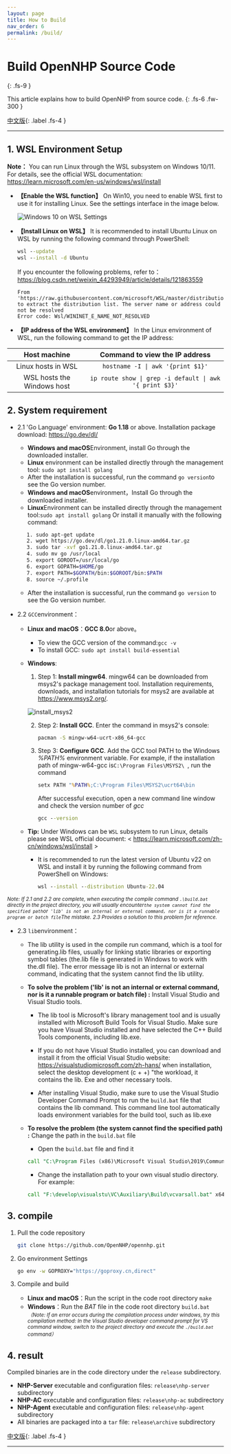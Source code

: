 ```yaml
---
layout: page
title: How to Build
nav_order: 6
permalink: /build/
---
```


# Build OpenNHP Source Code
{: .fs-9 }

This article explains how to build OpenNHP from source code.
{: .fs-6 .fw-300 } 

[中文版](/zh-cn/build/){: .label .fs-4 }

---

## 1. WSL Environment Setup

**Note：** You can run Linux through the WSL subsystem on Windows 10/11. For details, see the official WSL documentation: https://learn.microsoft.com/en-us/windows/wsl/install

- **【Enable the WSL function】** On Win10, you need to enable WSL first to use it for installing Linux. See the settings interface in the image below.
  
   ![Windows 10 on WSL Settings](/images/win10wsl_en.png)

- **【Install Linux on WSL】** It is recommended to install Ubuntu Linux on WSL by running the following command through PowerShell:

   ```bat
   wsl --update
   wsl --install -d Ubuntu
   ```

   If you encounter the following problems, refer to：<https://blog.csdn.net/weixin_44293949/article/details/121863559>

   ```text
   From 'https://raw.githubusercontent.com/microsoft/WSL/master/distributions/DistributionInfo.json' to extract the distribution list. The server name or address could not be resolved
   Error code: Wsl/WININET_E_NAME_NOT_RESOLVED
   ```

- **【IP address of the WSL environment】** In the Linux environment of WSL, run the following command to get the IP address:

|        Host machine        |             Command to view the IP address              |
| :------------------------: | :-----------------------------------------------------: |
|     Linux hosts in WSL     |            `hostname -I \| awk '{print $1}'`            |
| WSL hosts the Windows host | `ip route show \| grep -i default \| awk '{ print $3}'` |

## 2. System requirement

- 2.1 'Go Language' environment: **Go 1.18** or above. Installation package download: <https://go.dev/dl/>
  - **Windows and macOS**Environment, install Go through the downloaded installer.
  - **Linux** environment can be installed directly through the management tool: `sudo apt install golang`
  - After the installation is successful, run the command `go version`to see the Go version number.
  - **Windows and macOS**environment，Install Go through the downloaded installer.
  - **Linux**Environment can be installed directly through the management tool:`sudo apt install golang` Or install it manually with the following command:

   ```bash
      1. sudo apt-get update
      2. wget https://go.dev/dl/go1.21.0.linux-amd64.tar.gz
      3. sudo tar -xvf go1.21.0.linux-amd64.tar.gz
      4. sudo mv go /usr/local
      5. export GOROOT=/usr/local/go
      6. export GOPATH=$HOME/go
      7. export PATH=$GOPATH/bin:$GOROOT/bin:$PATH
      8. source ~/.profile
   ```

  - After the installation is successful, run the command `go version` to see the Go version number.
- 2.2 `GCC`environment：
  - **Linux and macOS**：**GCC 8.0**or above。
    - To view the GCC version of the command:`gcc -v`
    - To install GCC: `sudo apt install build-essential`
  - **Windows**:
    1. Step 1: **Install mingw64**. mingw64 can be downloaded from msys2's package management tool. Installation requirements, downloads, and installation tutorials for msys2 are available at <https://www.msys2.org/>.
   
    ![install_msys2](/images/install_msys2.png)

    2. Step 2: **Install GCC**. Enter the command in msys2's console:

       ```bash
       pacman -S mingw-w64-ucrt-x86_64-gcc
       ```

    3. Step 3: **Configure GCC**. Add the GCC tool PATH to the Windows *%PATH%* environment variable. For example, if the installation path of mingw-w64-gcc is`C:\Program Files\MSYS2\ `, run the command

       ```bat
       setx PATH "%PATH%;C:\Program Files\MSYS2\ucrt64\bin
       ```
       After successful execution, open a new command line window and check the version number of *gcc*
       ```bat
       gcc --version
       ```

  - **Tip:** Under Windows can be ` WSL ` subsystem to run Linux, details please see WSL official document: < https://learn.microsoft.com/zh-cn/windows/wsl/install >
    - It is recommended to run the latest version of Ubuntu v22 on WSL and install it by running the following command from PowerShell on Windows:
      ```bat
      wsl --install --distribution Ubuntu-22.04
      ```

<small>*Note: If 2.1 and 2.2 are complete, when executing the compile command `.\build.bat `directly in the project directory, you will usually encounter` the system cannot find the specified path `or` 'lib' is not an internal or external command, nor is it a runnable program or batch file`The mistake. 2.3 Provides a solution to this problem for reference.*</small>

- 2.3 `lib`environment：


  - The lib utility is used in the compile run command, which is a tool for generating.lib files, usually for linking static libraries or exporting symbol tables (the.lib file is generated in Windows to work with the.dll file). The error message lib is not an internal or external command, indicating that the system cannot find the lib utility.
  
  - **To solve the problem ('lib' is not an internal or external command, nor is it a runnable program or batch file) :** Install Visual Studio and Visual Studio tools.

    - The lib tool is Microsoft's library management tool and is usually installed with Microsoft Build Tools for Visual Studio. Make sure you have Visual Studio installed and have selected the C++ Build Tools components, including lib.exe.

    - If you do not have Visual Studio installed, you can download and install it from the official Visual Studio website: https://visualstudiomicrosoft.com/zh-hans/ when installation, select the desktop development (c + +) "the workload, it contains the lib. Exe and other necessary tools.

    - After installing Visual Studio, make sure to use the Visual Studio Developer Command Prompt to run the `build.bat` file that contains the lib command. This command line tool automatically loads environment variables for the build tool, such as lib.exe
  
   - **To resolve the problem (the system cannot find the specified path) :** Change the path in the `build.bat` file

     - Open the `build.bat` file and find it
     ```bat
     call "C:\Program Files (x86)\Microsoft Visual Studio\2019\Community\VC\Auxiliary\Build\vcvarsall.bat" x64
     ```

     - Change the installation path to your own visual studio directory. For example:
     ```bat
     call "F:\develop\visualstu\VC\Auxiliary\Build\vcvarsall.bat" x64
     ```

## 3. compile

1. Pull the code repository

   ```bash
   git clone https://github.com/OpenNHP/opennhp.git
   ```

2. Go environment Settings

   ```bash
   go env -w GOPROXY="https://goproxy.cn,direct"
   ```

3. Compile and build
   - **Linux and macOS**：Run the script in the code root directory
   `make`
   - **Windows**：Run the *BAT* file in the code root directory
   `build.bat`<br>
   <small>*（Note: If an error occurs during the compilation process under windows, try this compilation method: In the Visual Studio developer command prompt for VS command window, switch to the project directory and execute the `./build.bat `command）*</small>

## 4. result

Compiled binaries are in the code directory under the `release` subdirectory.

- **NHP-Server** executable and configuration files: `release\nhp-server` subdirectory
- **NHP-AC** executable and configuration files: `release\nhp-ac` subdirectory
- **NHP-Agent** executable and configuration files: `release\nhp-agent` subdirectory
- All binaries are packaged into a `tar` file: `release\archive` subdirectory
  
[中文版](/zh-cn/build/){: .label .fs-4 }

---

